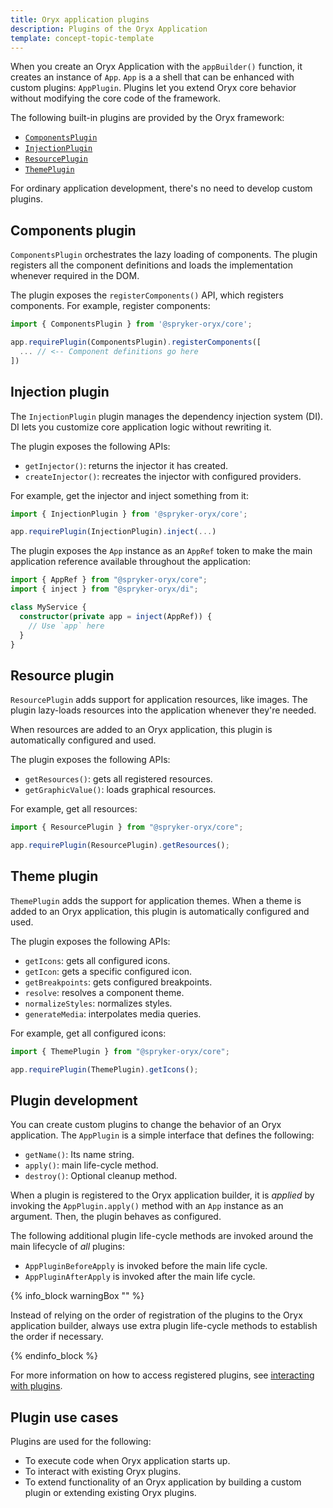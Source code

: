 ```yaml
---
title: Oryx application plugins
description: Plugins of the Oryx Application
template: concept-topic-template
---
```


When you create an Oryx Application with the `appBuilder()` function, it creates an instance of `App`. `App` is a a shell that can be enhanced with custom plugins: `AppPlugin`. Plugins let you extend Oryx core behavior without modifying the core code of the framework.

The following built-in plugins are provided by the Oryx framework:

- [`ComponentsPlugin`](#components-plugin)
- [`InjectionPlugin`](#injection-plugin)
- [`ResourcePlugin`](#resource-plugin)
- [`ThemePlugin`](#theme-plugin)

For ordinary application development, there's no need to develop custom plugins.

## Components plugin

`ComponentsPlugin` orchestrates the lazy loading of components. The plugin registers all the component definitions and loads the implementation whenever required in the DOM.

The plugin exposes the `registerComponents()` API, which registers components. For example, register components:

```ts
import { ComponentsPlugin } from '@spryker-oryx/core';

app.requirePlugin(ComponentsPlugin).registerComponents([
  ... // <-- Component definitions go here
])
```

## Injection plugin

The `InjectionPlugin` plugin manages the dependency injection system (DI). DI lets you customize core application logic without rewriting it.

The plugin exposes the following APIs:

- `getInjector()`: returns the injector it has created.
- `createInjector()`: recreates the injector with configured providers.

For example, get the injector and inject something from it:

```ts
import { InjectionPlugin } from '@spryker-oryx/core';

app.requirePlugin(InjectionPlugin).inject(...)
```

The plugin exposes the `App` instance as an `AppRef` token to make the main application reference available throughout the application:

```ts
import { AppRef } from "@spryker-oryx/core";
import { inject } from "@spryker-oryx/di";

class MyService {
  constructor(private app = inject(AppRef)) {
    // Use `app` here
  }
}
```

## Resource plugin

`ResourcePlugin` adds support for application resources, like images. The plugin lazy-loads resources into the application whenever they're needed.

When resources are added to an Oryx application, this plugin is automatically configured and used.

The plugin exposes the following APIs:

- `getResources()`: gets all registered resources.
- `getGraphicValue()`: loads graphical resources.

For example, get all resources:

```ts
import { ResourcePlugin } from "@spryker-oryx/core";

app.requirePlugin(ResourcePlugin).getResources();
```

## Theme plugin

`ThemePlugin` adds the support for application themes. When a theme is added to an Oryx application, this plugin is automatically configured and used.

The plugin exposes the following APIs:

- `getIcons`: gets all configured icons.
- `getIcon`: gets a specific configured icon.
- `getBreakpoints`: gets configured breakpoints.
- `resolve`: resolves a component theme.
- `normalizeStyles`: normalizes styles.
- `generateMedia`: interpolates media queries.

For example, get all configured icons:

```ts
import { ThemePlugin } from "@spryker-oryx/core";

app.requirePlugin(ThemePlugin).getIcons();
```

## Plugin development

You can create custom plugins to change the behavior of an Oryx application. The `AppPlugin` is a simple interface that defines the following:

- `getName()`: Its name string.
- `apply()`: main life-cycle method.
- `destroy()`: Optional cleanup method.

When a plugin is registered to the Oryx application builder, it is _applied_ by invoking the `AppPlugin.apply()` method with an `App` instance as an argument. Then, the plugin behaves as configured.

The following additional plugin life-cycle methods are invoked around the main lifecycle of _all_ plugins:

- `AppPluginBeforeApply` is invoked before the main life cycle.
- `AppPluginAfterApply` is invoked after the main life cycle.

{% info_block warningBox "" %}

Instead of relying on the order of registration of the plugins to the Oryx application builder, always use extra plugin life-cycle methods to establish the order if necessary.

{% endinfo_block %}


For more information on how to access registered plugins, see [interacting with plugins](/docs/scos/dev/front-end-development/{{page.version}}/oryx/building-applications/oryx-application-orchestration/oryx-application.html#interact-with-plugins).

## Plugin use cases

Plugins are used for the following:

- To execute code when Oryx application starts up.
- To interact with existing Oryx plugins.
- To extend functionality of an Oryx application by building a custom plugin or extending existing Oryx plugins.
